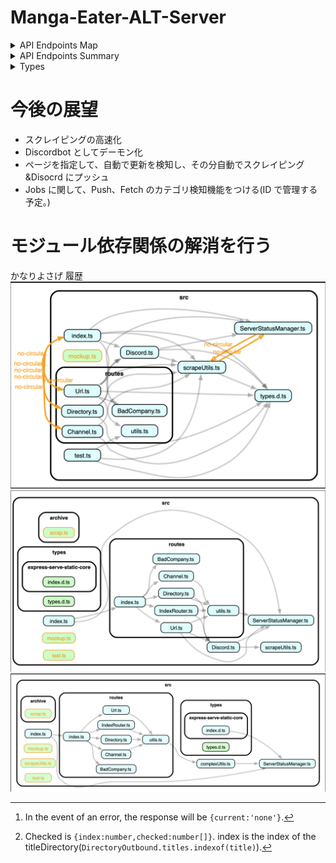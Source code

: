 # Manga-Eater-ALT-Server

<details>
  <summary>API Endpoints Map</summary>

### GET

| URI             | Description                          | Payload | return                   |
| --------------- | ------------------------------------ | ------- | ------------------------ |
| `/`             | Client Page(Mange-Eater-Client-Page) | N/A     | text/html                |
| `/channel`      | Infomation of Discord Channel        | N/A     | `JSON`:ChannelInfo       |
| `/directory`    | Infomation of out directory          | N/A     | `JSON`:DirectoryOutbound |
| `/url`          | N/A                                  | N/A     | none                     |
| `/badcompany`   | N/A                                  | N/A     | testString               |
| `/version`      | N/A                                  | N/A     | version:string           |
| `/version/info` | N/A                                  | N/A     | `JSON`:VersionInfo       |

### POST

| URI            | Description                | Payload                        | return                     |
| -------------- | -------------------------- | ------------------------------ | -------------------------- |
| `/`            | Scraper Start              | `JSON`:RequestBody             | `Promise<string>`          |
| `/channel`     | Change the current Channel | `{index:number}`               | `Promise<string>`          |
| `/channel/add` | Add the Discord Channel    | `{channelID:string}`           | `Promise<ChannelInfo>`[^1] |
| `/directory`   | now developing             | `{checked:Checked[]}`          | `Promise<string>`[^2]      |
| `/url`         | Scraper Start              | `{url:string, ifPush:boolean}` | `Promise<string>`          |
| `/badcompany`  | t                          | `JSON`:BC_GeneralPayload       | `Promise<string>`          |
| `/version`     | N/A                        | N/A                            | N/A                        |

### DELETE

| URI            | Description                 | Payload               | return            |
| -------------- | --------------------------- | --------------------- | ----------------- |
| `/`            | N/A                         | N/A                   | N/A               |
| `/channel`     | N/A                         | N/A                   | N/A               |
| `/channel/add` | N/A                         | N/A                   | N/A               |
| `/directory`   | Delete Selected Directories | `{checked:Checked[]}` | `Promise<string>` |
| `/url`         | N/A                         | N/A                   | N/A               |
| `/badcompany`  | N/A                         | N/A                   | N/A               |
| `/version`     | N/A                         | N/A                   | N/A               |

</details>
  
<details>
  <summary>API Endpoints Summary</summary>

## Endpoints

### `/` (root)
- **GET**: Returns the client page (Mange-Eater-Client-Page). No payload required. Returns `text/html`.
- **POST**: Starts the scraper. Requires a `JSON` payload (`RequestBody`). Returns a `Promise<string>`.

### `/channel`
- **GET**: Provides information about the Discord channel. No payload required. Returns `JSON` (`ChannelInfo`).
- **POST**: Changes the current channel. Requires a payload `{index:number}`. Returns a `Promise<string>`.
- **POST (`/channel/add`)**: Adds a Discord channel. Requires a payload `{channelID:string}`. Returns a `Promise<ChannelInfo>`.

### `/directory`
- **GET**: Provides information about the directory. No payload required. Returns `JSON` (`DirectoryOutbound`).
- **POST**: Under development. Requires a payload `{checked:Checked[]}`. Returns a `Promise<string>`.
- **DELETE**: Deletes selected directories. Requires a payload `{checked:Checked[]}`. Returns a `Promise<string>`.

### `/url`
- **POST**: Starts the scraper. Requires a payload `{url:string, ifPush:boolean}`. Returns a `Promise<string>`.

### `/badcompany`
- **GET**: Returns a test string. No payload required.
- **POST**: Payload required (`JSON`: `BC_GeneralPayload`). Returns a `Promise<string>`.

### `/version` and `/version/info`
- **GET**: Returns the version as a string (`/version`) or information about the version (`/version/info`) in `JSON` (`VersionInfo`). No payload required.

</details>


<details>
<summary>Types</summary>

```ts
interface RequestBody {
  title: string;
  urls?: string[];
  url?: string;
  ifPush?: boolean;
}
interface ChannelInfo {
  currentName: string;
  alt?: string[];
}
interface DirectoryOutbound {
  titles: string[];
  outbound: Archive[];
}
interface Checked {
  index: number;
  checked: number[];
}
interface VersionInfo {
  version: string;
  build_id: string;
  build_message: string;
  number_of_jobs: number;
}
interface BC_GeneralPayload {
  type: string;
  eventInfo: {
    guild_id: string;
    channel_id: string;
    token: string;
    app_id: string;
  };
  data: any;
}
```

</details>

# 今後の展望

- スクレイピングの高速化
- Discordbot としてデーモン化
- ページを指定して、自動で更新を検知し、その分自動でスクレイピング&Disocrd にプッシュ
- Jobs に関して、Push、Fetch のカテゴリ検知機能をつける(ID で管理する予定。)

# モジュール依存関係の解消を行う

かなりよさげ
履歴
![履歴1](/assets/asset1.png)
![履歴2](/assets/asset2.png)
![履歴3](/assets/asset3.png)

[^1]: In the event of an error, the response will be `{current:'none'}`.
[^2]: Checked is `{index:number,checked:number[]}`. index is the index of the titleDirectory(`DirectoryOutbound.titles.indexof(title)`).

